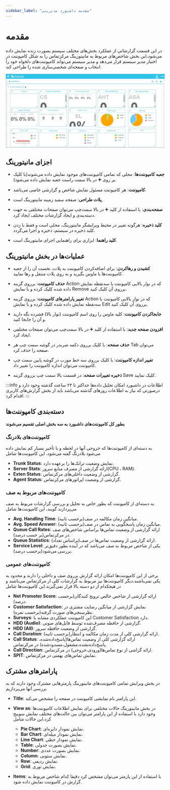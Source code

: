 ```yaml
---
sidebar_label: "مقدمه داشبورد مدیریتی"
---
```

<head>
  <title>مقدمه داشبورد مدیریتی | مستندات سیموتل</title>
</head>

# مقدمه

در این قسمت گزارشاتی از عملکرد بخش‌های مختلف سیستم بصورت زنده نمایش داده می‌شود،این بخش شاخص‌های مربوط به مانیتورینگ مرکزتماس را به شکل کامپوننت در اختیار مدیر سیستم قرار می‌دهد و مدیر سیستم می‌تواند کامپوننت‌های دلخواه خود را انتخاب و صفحه‌ای شخصی‌سازی شده را طراحی کند.


![dashboard](/img/simotel/dashboard.JPG)



## اجزای مانیتورینگ

- **جعبه کامپوننت‌‌ها**: محلی که تمامی کامپوننت‌های موجود نمایش داده می‌شوند(با کلیک بر روی ➕ در بالا سمت راست جعبه نمایش داده می‌شود).

- **کامپوننت**: هر کامپوننت مسئول نمایش شاخص و گزارشی خاصی می‌باشد.

- **پلات طراحی**: صفحه سفید زمینه مانیتورینگ است.

- **صفحه‌‌بندی**: با استفاده از کلید ➕ در بالا سمت‌چپ می‌توان صفحات مختلفی به جهت دسته‌بندی و ایجاد گزارشات  مختلف ایجاد کرد.

- **کلید ذخیره**: هرگونه تغییر در محیط ویرایشگر مانیتورینگ، محلی است و فقط با زدن کلید ذخیره در سیستم، ذخیره و اجرا می‌گردد.

- **کلید راهنما**: ابزاری برای راهنمایی اجزای مانیتورینگ است.



## عملیات‌ها در بخش مانیتورینگ

- **کشیدن و رهاکردن**: برای اضافه‌‌کردن کامپوننت به پلات، نخست آن را از جعبه کامپوننت‌ها با ماوس بگیرید و به روی پلات منتقل و رها نمایید.
 
- **حذف کامپوننت**: برروی گزینه Action که در نوار بالایی کامپوننت با سه‌نقطه نمایش داده شده کلیک کرده و با نمایش Remove برروی آن کلیک کنید.

- **تغییر پارامترهای کامپوننت**: برروی گزینه Action که در نوار بالایی کامپوننت با سه‌نقطه نمایش داده شده کلیک کرده و با نمایش Edit برروی آن کلیک کنید.

- **جابجا‌‌کردن کامپوننت**: کلید ماوس را روی اسم کامپوننت (نوار بالا) فشرده نگه دارید و آن را جابجا کنید.

- **افزودن صفحه جدید**: با استفاده از کلید ➕ در بالا سمت‌چپ می‌توان صفحات مختلفی ایجاد کرد.

- **حذف صفحه**: با کلیک برروی دکمه ضربدر در گوشه سمت چپ هر Tab می‌توان صفحه را حذف کرد.

- **تغییر اندازه کامپوننت**: با کلیک برروی سه ‌خط ‌مورب در گوشه پایین سمت چپ کامپوننت می‌توان اندازه کامپوننت را تغییر داد.

- **ذخیره تغییرات صفحه**: در قسمت بالا سمت چپ برروی گزینه Save کلیک نمایید.


 
 
 
:::info اطلاعات
 در  داشبورد امکان تحلیل داده‌ها حداکثر تا ۲۴ ساعت گذشته وجود دارد و درصورتی که نیاز به اطلاعات روزهای گذشته می‌باشد باید از بخش گزارش‌های کاربری اقدام کرد.
:::
 
 
 
 
## دسته‌بندی کامپوننت‌ها
 
 **بطور کل کامپوننت‌های داشبورد به سه بخش اصلی تقسیم می‌شوند**
 
### کامپوننت‌های بلادرنگ
به دسته‌ای از کامپوننت‌ها که خروجی آنها در لحظه و با تأخیر بسیار کم نمایش داده می‌شود بلادرنگ گفته می‌شود، این کامپوننت‌ها شامل
 
- **Trunk Status**: نمایش وضعیت ترانک‌ها را برعهده دارد.
- **Server Stats**: ارائه گزارشی از مصرف منابع سرور(CPU ، RAM).
- **Exten Status**: گزارشی از وضعیت داخلی‌های مرکزتماس.
- **Agent Status**: گزارشی از وضعیت اپراتور‌های مرکزتماس.
	
### کامپوننت‌های مربوط به صف
به دسته‌ای از کامپوننت که بطور خاص به تحلیل و بررسی گزارشات مربوط به صف می‌پردازند گویند، این کامپوننت‌ها شامل
 
- **Avg. Handling Time**: میانگین زمان مکالمه در صف(بر‌حسب ثانیه).
- **Avg. Speed Answer**: میانگین زمان پاسخگویی به تماس در صف(برحسب ثانیه).
- **Queue Call Rates**: ارائه گزارشی از وضعیت تماس‌ها براساس شاخص‌های صف در مرکزتماس(بر حسب درصد).
- **Queue Statistics**: ارائه گزارشی از وضعیت تماس‌ها در صف(براساس تعداد).
- **Service Level**: یکی از شاخض مربوط به صف می‌باشد که در آینده بطور دقیق‌تر بررسی می‌شود(برحسب درصد).
	
### کامپوننت‌های عمومی
برخی از این کامپوننت‌ها امکان ارائه گزارش برروی صف و داخلی را دارند و محدود به یکی نمی‌باشند،دیگر کامپوننت‌ها نیز مربوط به گزارشات کلی از مرکزتماس می‌باشند و در هیجکدام از دو دسته بالا قرار نمی‌گیرند.این کامپوننت‌ها شامل
 
- **Net Promoter Score**: ارائه گزارشی از شاخص خالص ترویج کنندگان(برحسب درصد).
- **Customer Satisfaction**: نمایش گزارشی از میانگین رضایت مشتری در نظرسنجی‌های صورت گرفته(برحسب نمره).
- **Surveys**: این کامپوننت عملکردی مشابه با Customer Satisfaction دارد.
- **HDD (Audio)**: گزارشی از حافظه مصرف‌شده توسط فایل‌های صوتی.
- **HDD (All)**: گزارشی از وضعیت حافظه سرور.
- **Call Duration**: ارائه گزارشی کلی از مدت زمان مکالمه و انتظار(برحسب ثانیه).
- **Call Status**: ارائه گزارشی کلی از وضعیت تماس‌ها(پاسخ‌داده‌شده، پاسخ‌داده‌نشده،مشغول،مسدودشده) در مرکزتماس.
- **Call Direction**: ارائه گزاشی از نوع تماس‌ها(ورودی،خروجی) در مرکزتماس.
- **SPIT**: نمایش تماس‌های بهمنی در مرکزتماس.
	
 
## پارامترهای مشترک
 
در بخش ویرایش تمامی کامپوننت‌های مانیتورینگ پارمتر‌هایی مشترک وجود دارند که به بررسی آنها می‌پردازیم

- **Title**: این پارامتر نام نمایشی کامپوننت در صفحه را مشخص می‌کند.

- **View as**: در بخش مانیتورینگ حالات مختلفی برای نمایش اطلاعات کامپوننت‌ها وجود دارد با استفاده از این پارامتر می‌توان بین حالت‌های مختلف نمایش سوییج کرد،این حالات شامل
	- **Pie Chart**: نمایش نمودار دایره‌ای.
	- **Bar Chart**: نمایش نمودار میله‌ای.
	- **Line Chart**: نمایش نمودار خطی.
	- **Table**: نمایش بصورت جدولی.
	- **Number**: نمایش بصورت عددی.
	- **Column**: نمایش ستونی.
	- **Row**: نمایش ردیفی.
	- **Grid**: نمایش توری.
	
 
- **Items**: با استفاده از این پارمتر می‌توان مشخص کرد دقیقا کدام شاخص مربوط به گزارش در کامپوننت نمایش داده شود.
 
 